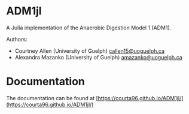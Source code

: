 # ADM1jl
 A Julia implementation of the Anaerobic Digestion Model 1 (ADM1).

 Authors:
  - Courtney Allen (University of Guelph) callen15@uoguelph.ca
  - Alexandra Mazanko (University of Guelph) amazanko@uoguelph.ca

# Documentation

The documentation can be found at [https://courta96.github.io/ADM1jl/](https://courta96.github.io/ADM1jl/)
